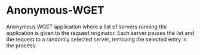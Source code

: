 # Anonymous-WGET
Anonymous WGET application where a list of servers running the application is given to the request originator. Each server passes the list and the request to a randomly selected server, removing the selected entry in the process.

